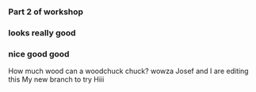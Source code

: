 ### Part 2 of workshop

### looks really good
### nice good good
How much wood can a woodchuck chuck? wowza 
Josef and I are editing this
My new branch to try
Hiii 

